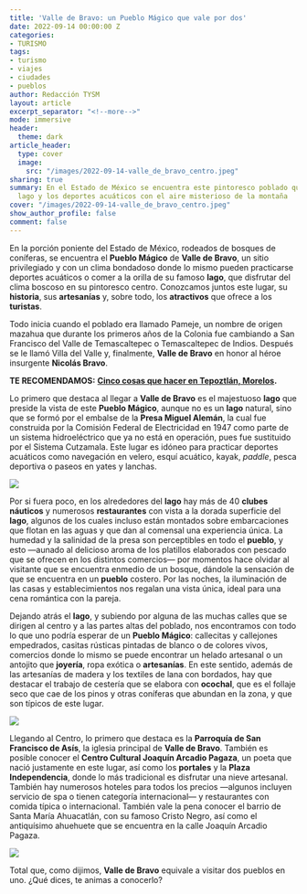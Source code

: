 ```yaml
---
title: 'Valle de Bravo: un Pueblo Mágico que vale por dos'
date: 2022-09-14 00:00:00 Z
categories:
- TURISMO
tags:
- turismo
- viajes
- ciudades
- pueblos
author: Redacción TYSM
layout: article
excerpt_separator: "<!--more-->"
mode: immersive
header:
  theme: dark
article_header:
  type: cover
  image:
    src: "/images/2022-09-14-valle_de_bravo_centro.jpeg"
sharing: true
summary: En el Estado de México se encuentra este pintoresco poblado que combina un
  lago y los deportes acuáticos con el aire misterioso de la montaña
cover: "/images/2022-09-14-valle_de_bravo_centro.jpeg"
show_author_profile: false
comment: false
---
```


En la porción poniente del Estado de México, rodeados de bosques de coníferas, se encuentra el **Pueblo Mágico** de **Valle de Bravo**, un sitio privilegiado y con un clima bondadoso donde lo mismo pueden practicarse deportes acuáticos o comer a la orilla de su famoso **lago**, que disfrutar del clima boscoso en su pintoresco centro. Conozcamos juntos este lugar, su **historia**, sus **artesanías** y, sobre todo, los **atractivos** que ofrece a los **turistas**.

Todo inicia cuando el poblado era llamado Pameje, un nombre de origen mazahua que durante los primeros años de la Colonia fue cambiando a San Francisco del Valle de Temascaltepec o Temascaltepec de Indios. Después se le llamó Villa del Valle y, finalmente, **Valle de Bravo** en honor al héroe insurgente **Nicolás Bravo**.

**TE RECOMENDAMOS:** [**Cinco cosas que hacer en Tepoztlán, Morelos**](https://blog.tonoysumariachi.com/turismo/2022/07/19/cinco-cosas-que-hacer-en-tepoztlan-morelos.html)**.**

Lo primero que destaca al llegar a **Valle de Bravo** es el majestuoso **lago** que preside la vista de este **Pueblo Mágico**, aunque no es un **lago** natural, sino que se formó por el embalse de la **Presa Miguel Alemán**, la cual fue construida por la Comisión Federal de Electricidad en 1947 como parte de un sistema hidroeléctrico que ya no está en operación, pues fue sustituido por el Sistema Cutzamala. Este lugar es idóneo para practicar deportes acuáticos como navegación en velero, esquí acuático, kayak, _paddle_, pesca deportiva o paseos en yates y lanchas.

![](https://upload.wikimedia.org/wikipedia/commons/f/fd/Panor%C3%A1mica_en_Valle_de_bravo_%286914022553%29.jpg)

Por si fuera poco, en los alrededores del **lago** hay más de 40 **clubes náuticos** y numerosos **restaurantes** con vista a la dorada superficie del **lago**, algunos de los cuales incluso están montados sobre embarcaciones que flotan en las aguas y que dan al comensal una experiencia única. La humedad y la salinidad de la presa son perceptibles en todo el **pueblo**, y esto —aunado al delicioso aroma de los platillos elaborados con pescado que se ofrecen en los distintos comercios— por momentos hace olvidar al visitante que se encuentra enmedio de un bosque, dándole la sensación de que se encuentra en un **pueblo** costero. Por las noches, la iluminación de las casas y establecimientos nos regalan una vista única, ideal para una cena romántica con la pareja.

Dejando atrás el **lago**, y subiendo por alguna de las muchas calles que se dirigen al centro y a las partes altas del poblado, nos encontramos con todo lo que uno podría esperar de un **Pueblo Mágico**: callecitas y callejones empedrados, casitas rústicas pintadas de blanco o de colores vivos, comercios donde lo mismo se puede encontrar un helado artesanal o un antojito que **joyería**, ropa exótica o **artesanías**. En este sentido, además de las artesanías de madera y los textiles de lana con bordados, hay que destacar el trabajo de cestería que se elabora con **ocochal**, que es el follaje seco que cae de los pinos y otras coníferas que abundan en la zona, y que son típicos de este lugar.

![](https://upload.wikimedia.org/wikipedia/commons/thumb/c/c6/Vista_de_la_Parroquia_de_San_Francisco_de_As%C3%ADs_en_Valle_de_Bravo.jpg/768px-Vista_de_la_Parroquia_de_San_Francisco_de_As%C3%ADs_en_Valle_de_Bravo.jpg)

Llegando al Centro, lo primero que destaca es la **Parroquía de San Francisco de Asís**, la iglesia principal de **Valle de Bravo**. También es posible conocer el **Centro Cultural Joaquín Arcadio Pagaza**, un poeta que nació justamente en este lugar, así como los **portales** y la **Plaza Independencia**, donde lo más tradicional es disfrutar una nieve artesanal. También hay numerosos hoteles para todos los precios —algunos incluyen servicio de spa o tienen categoría internacional— y restaurantes con comida típica o internacional. También vale la pena conocer el barrio de Santa María Ahuacatlán, con su famoso Cristo Negro, así como el antiquísimo ahuehuete que se encuentra en la calle Joaquín Arcadio Pagaza.

![](https://upload.wikimedia.org/wikipedia/commons/thumb/c/c9/Architectural_Detail_-_Valle_de_Bravo_-_Mexico_-_01_%2816488272262%29.jpg/1024px-Architectural_Detail_-_Valle_de_Bravo_-_Mexico_-_01_%2816488272262%29.jpg)

Total que, como dijimos, **Valle de Bravo** equivale a visitar dos pueblos en uno. ¿Qué dices, te animas a conocerlo?
